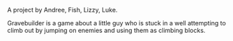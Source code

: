 A project by Andree, Fish, Lizzy, Luke.

Gravebuilder is a game about a little guy who is stuck in a well attempting to climb out by jumping on enemies and using them as climbing blocks.
